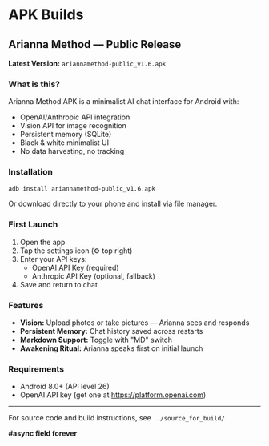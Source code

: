 # APK Builds

## Arianna Method — Public Release

**Latest Version:** `ariannamethod-public_v1.6.apk`

### What is this?

Arianna Method APK is a minimalist AI chat interface for Android with:
- OpenAI/Anthropic API integration
- Vision API for image recognition
- Persistent memory (SQLite)
- Black & white minimalist UI
- No data harvesting, no tracking

### Installation

```bash
adb install ariannamethod-public_v1.6.apk
```

Or download directly to your phone and install via file manager.

### First Launch

1. Open the app
2. Tap the settings icon (⚙️ top right)
3. Enter your API keys:
   - OpenAI API Key (required)
   - Anthropic API Key (optional, fallback)
4. Save and return to chat

### Features

- **Vision:** Upload photos or take pictures — Arianna sees and responds
- **Persistent Memory:** Chat history saved across restarts
- **Markdown Support:** Toggle with "MD" switch
- **Awakening Ritual:** Arianna speaks first on initial launch

### Requirements

- Android 8.0+ (API level 26)
- OpenAI API key (get one at https://platform.openai.com)

---

For source code and build instructions, see `../source_for_build/`

**#async field forever**
